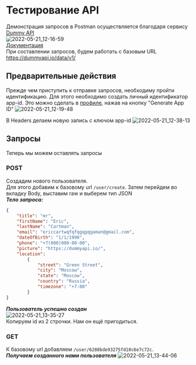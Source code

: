 # Тестирование API
Демонстрация запросов в Postman осуществляется благодаря сервису [Dummy API](https://dummyapi.io/docs)</br>
![2022-05-21_12-16-59](https://user-images.githubusercontent.com/40222971/169644911-23dfaf52-dc2f-41a6-90cc-7f166374c616.png)</br>
[Документация](https://dummyapi.io/docs)</br>
При составлении запросов, будем работать с базовым URL https://dummyapi.io/data/v1/</br>
## Предварительные действия
Прежде чем приступить к отправке запросов, необходиму пройти идентификацию. Для этого необходимо создать личный идентификатор app-id. Это можно сделать в [профиле](https://dummyapi.io/account), нажав на кнопку "Generate App ID"
![2022-05-21_12-19-48](https://user-images.githubusercontent.com/40222971/169645356-7bf3cf4d-9119-452c-869c-5a7f2503250b.png)</br>

В Headers делаем новую запись с ключом app-id
![2022-05-21_12-38-13](https://user-images.githubusercontent.com/40222971/169645680-be2e8ad1-900e-4e4e-b80a-ffbb784dc346.png)
## Запросы
Теперь мы можем оставлять запросы
### POST
Создадим нового пользователя.</br>
Для этого добавим к базовому url `/user/create`. Затем перейдем во вкладку Body, выставим raw и выберем тип JSON</br>
***Тело запроса:***
```JSON
{
    "title": "mr",
    "firstName": "Eric",
    "lastName": "Cartman",
    "email": "ericcartwqfqfqgqgqgaman@gmail.com",
    "dateOfBirth": "1/1/1990",
    "phone": "+7(000)000-00-00",
    "picture": "https://dummyapi.io/",
    "location":
        {
            "street": "Green Street",
            "city": "Moscow",
            "state": "Moscow",
            "country": "Russia",
            "timezone": "+7:00"
        }
}
```
***Пользователь успешно создан***</br>
![2022-05-21_13-35-27](https://user-images.githubusercontent.com/40222971/169647783-3f703585-d1cf-4e72-9537-89391fc4c629.png)</br>
Копируем id из 2 строчки. Нам он ещё пригодиться.</br>
### GET
К базовому url добавляем `/user/6288bde93275fd10c6e7c72c`.</br>
***Получаем созданного нами пользователя***
![2022-05-21_13-44-06](https://user-images.githubusercontent.com/40222971/169648143-b7a5a48e-0900-46b4-9344-cdbe4801ffb5.png)

